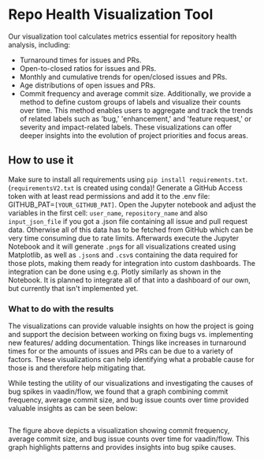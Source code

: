 # Repo Health Visualization Tool

Our visualization tool calculates metrics essential for repository health analysis, including:
- Turnaround times for issues and PRs.
- Open-to-closed ratios for issues and PRs.
- Monthly and cumulative trends for open/closed issues and PRs.
- Age distributions of open issues and PRs.
- Commit frequency and average commit size.
Additionally, we provide a method to define custom groups of labels and visualize their counts over time. This method enables users to aggregate and track the trends of related labels such as 'bug,' 'enhancement,' and 'feature request,' or severity and impact-related labels. These visualizations can offer deeper insights into the evolution of project priorities and focus areas.

## How to use it

Make sure to install all requirements using `pip install requirements.txt`. (`requirementsV2.txt` is created using conda)!
Generate a GitHub Access token with at least read permissions and add it to the .env file: GITHUB_PAT=`[YOUR_GITHUB_PAT]`. Open the Jupyter notebook and adjust the variables in the first cell: `user_name`, `repository_name` and also `input_json_file` if you got a .json file containing all issue and pull request data. Otherwise all of this data has to be fetched from GitHub which can be very time consuming due to rate limits.
Afterwards execute the Jupyter Notebook and it will generate `.png`s for all visualizations created using Matplotlib, as well as `.json`s and `.csv`s containing the data required for those plots, making them ready for integration into custom dashboards. The integration can be done using e.g. Plotly similarly as shown in the Notebook. It is planned to integrate all of that into a dashboard of our own, but currently that isn't implemented yet.

### What to do with the results

The visualizations can provide valuable insights on how the project is going and support the decision between working on fixing bugs vs. implementing new features/ adding documentation. Things like increases in turnaround times for or the amounts of issues and PRs can be due to a variety of factors. These visualizations can help identifying what a probable cause for those is and therefore help mitigating that.

While testing the utility of our visualizations and investigating the causes of bug spikes in vaadin/flow, we found that a graph combining commit frequency, average commit size, and bug issue counts over time provided valuable insights as can be seen below:

![]()

The figure above depicts a visualization showing commit frequency, average commit size, and bug issue counts over time for vaadin/flow. This graph highlights patterns and provides insights into bug spike causes.